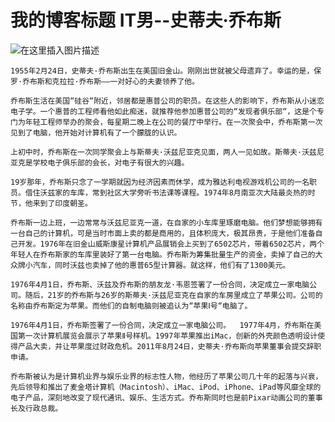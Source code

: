﻿---
layout: 
title: 
---

# 我的博客标题 IT男--史蒂夫·乔布斯
![在这里插入图片描述](https://p1.ssl.qhmsg.com/t01029d47bcc47f598a.jpg)

 	1955年2月24日，史蒂夫·乔布斯出生在美国旧金山。刚刚出世就被父母遗弃了。幸运的是，保罗·乔布斯和克拉拉·乔布斯——一对好心的夫妻领养了他。

	乔布斯生活在美国“硅谷“附近，邻居都是惠普公司的职员。在这些人的影响下，乔布斯从小迷恋电子学。一个惠普的工程师看他如此痴迷，就推荐他参加惠普公司的“发现者俱乐部“，这是个专门为年轻工程师举办的聚会，每星期二晚上在公司的餐厅中举行。在一次聚会中，乔布斯第一次见到了电脑，他开始对计算机有了一个朦胧的认识。

    上初中时，乔布斯在一次同学聚会上与斯蒂夫·沃兹尼亚克见面，两人一见如故。斯蒂夫·沃兹尼亚克是学校电子俱乐部的会长，对电子有很大的兴趣。

	19岁那年，乔布斯只念了一学期就因为经济因素而休学，成为雅达利电视游戏机公司的一名职员。借住沃兹家的车库，常到社区大学旁听书法课等课程。1974年8月南亚次大陆最炎热的时节，他来到了印度朝圣。

	乔布斯一边上班，一边常常与沃兹尼亚克一道，在自家的小车库里琢磨电脑。他们梦想能够拥有一台自己的计算机，可是当时市面上卖的都是商用的，且体积庞大，极其昂贵，于是他们准备自己开发。1976年在旧金山威斯康星计算机产品展销会上买到了6502芯片，带着6502芯片，两个年轻人在乔布斯家的车库里装好了第一台电脑。乔布斯为筹集批量生产的资金，卖掉了自己的大众牌小汽车，同时沃兹也卖掉了他的惠普65型计算器。就这样，他们有了1300美元。

    1976年4月1日，乔布斯、沃兹及乔布斯的朋友龙·韦恩签署了一份合同，决定成立一家电脑公司。随后，21岁的乔布斯与26岁的斯蒂夫·沃兹尼亚克在自家的车房里成立了苹果公司。公司的名称由乔布斯定为苹果。而他们的自制电脑则被追认为“苹果Ⅰ号“电脑了。

	1976年4月1日，乔布斯签署了一份合同，决定成立一家电脑公司。  1977年4月，乔布斯在美国第一次计算机展览会展示了苹果Ⅱ号样机。1997年苹果推出iMac，创新的外壳颜色透明设计使得产品大卖，并让苹果度过财政危机。2011年8月24日，史蒂夫·乔布斯向苹果董事会提交辞职申请。 

	乔布斯被认为是计算机业界与娱乐业界的标志性人物，他经历了苹果公司几十年的起落与兴衰，先后领导和推出了麦金塔计算机（Macintosh）、iMac、iPod、iPhone、iPad等风靡全球的电子产品，深刻地改变了现代通讯、娱乐、生活方式。乔布斯同时也是前Pixar动画公司的董事长及行政总裁。
